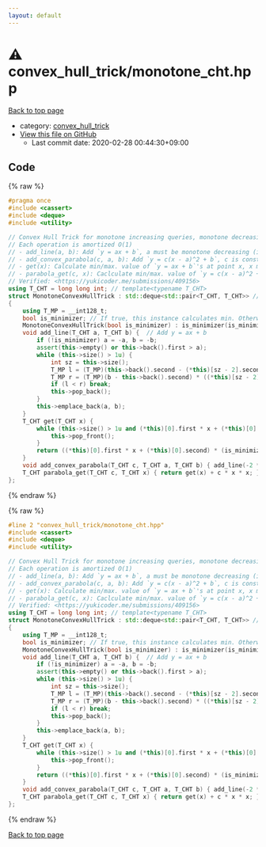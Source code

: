 ```yaml
---
layout: default
---
```


<!-- mathjax config similar to math.stackexchange -->
<script type="text/javascript" async
  src="https://cdnjs.cloudflare.com/ajax/libs/mathjax/2.7.5/MathJax.js?config=TeX-MML-AM_CHTML">
</script>
<script type="text/x-mathjax-config">
  MathJax.Hub.Config({
    TeX: { equationNumbers: { autoNumber: "AMS" }},
    tex2jax: {
      inlineMath: [ ['$','$'] ],
      processEscapes: true
    },
    "HTML-CSS": { matchFontHeight: false },
    displayAlign: "left",
    displayIndent: "2em"
  });
</script>

<script type="text/javascript" src="https://cdnjs.cloudflare.com/ajax/libs/jquery/3.4.1/jquery.min.js"></script>
<script src="https://cdn.jsdelivr.net/npm/jquery-balloon-js@1.1.2/jquery.balloon.min.js" integrity="sha256-ZEYs9VrgAeNuPvs15E39OsyOJaIkXEEt10fzxJ20+2I=" crossorigin="anonymous"></script>
<script type="text/javascript" src="../../assets/js/copy-button.js"></script>
<link rel="stylesheet" href="../../assets/css/copy-button.css" />


# :warning: convex_hull_trick/monotone_cht.hpp

<a href="../../index.html">Back to top page</a>

* category: <a href="../../index.html#a1f2c13e39c190602cc1599f47ad6179">convex_hull_trick</a>
* <a href="{{ site.github.repository_url }}/blob/master/convex_hull_trick/monotone_cht.hpp">View this file on GitHub</a>
    - Last commit date: 2020-02-28 00:44:30+09:00




## Code

<a id="unbundled"></a>
{% raw %}
```cpp
#pragma once
#include <cassert>
#include <deque>
#include <utility>

// Convex Hull Trick for monotone increasing queries, monotone decreasing slopes
// Each operation is amortized O(1)
// - add_line(a, b): Add `y = ax + b`, a must be monotone decreasing (if is_minimizer == true) / decreasing (otherwise)
// - add_convex_parabola(c, a, b): Add `y = c(x - a)^2 + b`, c is constant, a is monotone increasing (if is_minimizer == true) / decreasing (otherwise)
// - get(x): Calculate min/max. value of `y = ax + b`'s at point x, x must be monotone increasing (if is_minimizer == true) / decreasing (otherwise)
// - parabola_get(c, x): Caclculate min/max. value of `y = c(x - a)^2 + b`'s, x must be monotone increasing FOR BOTH CASES.
// Verified: <https://yukicoder.me/submissions/409156>
using T_CHT = long long int; // template<typename T_CHT>
struct MonotoneConvexHullTrick : std::deque<std::pair<T_CHT, T_CHT>> // (a, b) means `y = ax + b`
{
    using T_MP = __int128_t;
    bool is_minimizer; // If true, this instance calculates min. Otherwise, calculates max.
    MonotoneConvexHullTrick(bool is_minimizer) : is_minimizer(is_minimizer) {}
    void add_line(T_CHT a, T_CHT b) {  // Add y = ax + b
        if (!is_minimizer) a = -a, b = -b;
        assert(this->empty() or this->back().first > a);
        while (this->size() > 1u) {
            int sz = this->size();
            T_MP l = (T_MP)(this->back().second - (*this)[sz - 2].second) * (this->back().first - a); // Overflow might occur here.
            T_MP r = (T_MP)(b - this->back().second) * ((*this)[sz - 2].first - this->back().first);
            if (l < r) break;
            this->pop_back();
        }
        this->emplace_back(a, b);
    }
    T_CHT get(T_CHT x) { 
        while (this->size() > 1u and (*this)[0].first * x + (*this)[0].second > (*this)[1].first * x + (*this)[1].second) {
            this->pop_front();
        }
        return ((*this)[0].first * x + (*this)[0].second) * (is_minimizer ? 1 : -1);
    }
    void add_convex_parabola(T_CHT c, T_CHT a, T_CHT b) { add_line(-2 * c * a, c * a * a + b); } // Add y = c(x - a)^2 + b
    T_CHT parabola_get(T_CHT c, T_CHT x) { return get(x) + c * x * x; }
};

```
{% endraw %}

<a id="bundled"></a>
{% raw %}
```cpp
#line 2 "convex_hull_trick/monotone_cht.hpp"
#include <cassert>
#include <deque>
#include <utility>

// Convex Hull Trick for monotone increasing queries, monotone decreasing slopes
// Each operation is amortized O(1)
// - add_line(a, b): Add `y = ax + b`, a must be monotone decreasing (if is_minimizer == true) / decreasing (otherwise)
// - add_convex_parabola(c, a, b): Add `y = c(x - a)^2 + b`, c is constant, a is monotone increasing (if is_minimizer == true) / decreasing (otherwise)
// - get(x): Calculate min/max. value of `y = ax + b`'s at point x, x must be monotone increasing (if is_minimizer == true) / decreasing (otherwise)
// - parabola_get(c, x): Caclculate min/max. value of `y = c(x - a)^2 + b`'s, x must be monotone increasing FOR BOTH CASES.
// Verified: <https://yukicoder.me/submissions/409156>
using T_CHT = long long int; // template<typename T_CHT>
struct MonotoneConvexHullTrick : std::deque<std::pair<T_CHT, T_CHT>> // (a, b) means `y = ax + b`
{
    using T_MP = __int128_t;
    bool is_minimizer; // If true, this instance calculates min. Otherwise, calculates max.
    MonotoneConvexHullTrick(bool is_minimizer) : is_minimizer(is_minimizer) {}
    void add_line(T_CHT a, T_CHT b) {  // Add y = ax + b
        if (!is_minimizer) a = -a, b = -b;
        assert(this->empty() or this->back().first > a);
        while (this->size() > 1u) {
            int sz = this->size();
            T_MP l = (T_MP)(this->back().second - (*this)[sz - 2].second) * (this->back().first - a); // Overflow might occur here.
            T_MP r = (T_MP)(b - this->back().second) * ((*this)[sz - 2].first - this->back().first);
            if (l < r) break;
            this->pop_back();
        }
        this->emplace_back(a, b);
    }
    T_CHT get(T_CHT x) { 
        while (this->size() > 1u and (*this)[0].first * x + (*this)[0].second > (*this)[1].first * x + (*this)[1].second) {
            this->pop_front();
        }
        return ((*this)[0].first * x + (*this)[0].second) * (is_minimizer ? 1 : -1);
    }
    void add_convex_parabola(T_CHT c, T_CHT a, T_CHT b) { add_line(-2 * c * a, c * a * a + b); } // Add y = c(x - a)^2 + b
    T_CHT parabola_get(T_CHT c, T_CHT x) { return get(x) + c * x * x; }
};

```
{% endraw %}

<a href="../../index.html">Back to top page</a>

